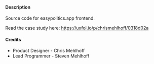 #### Description

Source code for easypolitics.app frontend.

Read the case study here: https://uxfol.io/p/chrismehlhoff/0318d02a

#### Credits

-   Product Designer - Chris Mehlhoff
-   Lead Programmer - Steven Mehlhoff
